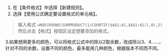 
1. 在【条件格式】中选择【新建规则】。
2. 选择【使用公式确定要设置格式的单元格】。
> 输入格式
> `=MOD(ROUND(SUMPRODUCT(1/COUNTIF($A$1:A1,$A$1:A1)),0),2)`
> 然后点击【格式】按钮区设定想要添加的格式。

3.如果想用更多的颜色，可以将格式公式中的除以2取余数，改成除以3、4……，针对不同的余数，设置不同的颜色，最多能用几种颜色，根据版本不同而不同。



